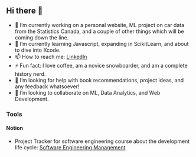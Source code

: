 ## Hi there 👋

<!--
**BillingtonDev/BillingtonDev** is a ✨ _special_ ✨ repository because its `README.md` (this file) appears on your GitHub profile.

Here are some ideas to get you started:
- 😄 Pronouns: ...
-->
- 🔭 I’m currently working on a personal website, ML project on car data from the Statistics Canada, and a couple of other things which will be coming down the line.
- 🌱 I’m currently learning Javascript, expanding in ScikitLearn, and about to dive into Xcode.
- 📫 How to reach me: [LinkedIn](https://www.linkedin.com/in/micah-billington/)
- ⚡ Fun fact: I love coffee, am a novice snowboarder, and am a complete history nerd.
- 🤔 I’m looking for help with book recommendations, project ideas, and any feedback whatsoever!
- 👯 I’m looking to collaborate on ML, Data Analytics, and Web Development.

### Tools
#### Notion
- Project Tracker for software engineering course about the development life cycle: [Software Engineering Management](https://plum-caraway-dfe.notion.site/Software-Engineering-Management-185023bfc9f280a6b2c2e390edcd84a1)
